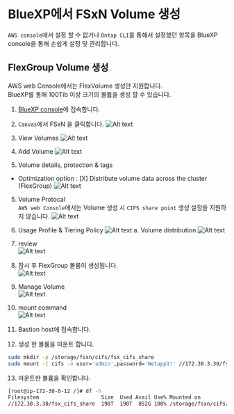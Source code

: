 # BlueXP에서 FSxN Volume 생성
```AWS console```에서 설정 할 수 없거나 ```Ontap CLI```를 통해서 설정했던 항목을 BlueXP console을 통해 손쉽게 설정 및 관리합니다.

## FlexGroup Volume 생성
AWS web Console에서는 FlexVolume 생성만 지원합니다.</br>
BlueXP를 통해 100Tib 이상 크기의 볼륨을 생성 할 수 있습니다.

1. [BlueXP console](https://cloudmamager.netapp.com)에 접속합니다.
2. ```Canvas```에서 FSxN 을 클릭합니다.
![Alt text](./Images/Create_Volume-0.png)
2. View Volumes
![Alt text](./Images/Create_Volume-1.png)
3. Add Volume
![Alt text](./Images/Create_Volume-2.png)

4. Volume details, protection & tags
- Optimization option : [X] Distribute volume data across the cluster (FlexGroup)
![Alt text](./Images/Create_Volume-3.png)

5. Volume Protocal</br>
```AWS web Console```에서는 Volume 생성 시 ```CIFS share point``` 생성 설정을 지원하지 않습니다.
![Alt text](./Images/Create_Volume-4.png)

6. Usage Profile & Tiering Policy
![Alt text](./Images/Create_Volume-5.png)
    a. Volume distribution
    ![Alt text](./Images/Create_Volume-6.png)

7. review</br>
![Alt text](./Images/Create_Volume-7.png)

8. 잠시 후 FlexGroup 볼륨이 생성됩니다.</br>
![Alt text](./Images/Create_Volume-8.png)

9. Manage Volume</br>
![Alt text](./Images/Create_Volume-9.png)

10. mount command</br>
![Alt text](./Images/Create_Volume-10.png)

11. Bastion host에 접속합니다.
12. 생성 한 볼륨을 마운트 합니다.

```bash
sudo mkdir -p /storage/fsxn/cifs/fsx_cifs_share
sudo mount -t cifs -o user='admin',password='Netapp1!' //172.30.3.30/fsx_cifs_share /storage/fsxn/cifs/fsx_cifs_share
```

13. 마운트한 볼륨을 확인합니다.
```bash
[root@ip-172-30-0-12 /]# df -h
Filesystem                    Size  Used Avail Use% Mounted on
//172.30.3.30/fsx_cifs_share  190T  190T  852G 100% /storage/fsxn/cifs/fsx_cifs_share
```